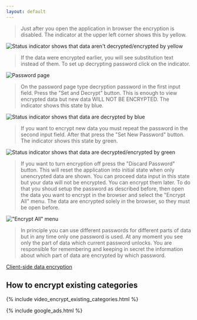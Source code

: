 ```yaml
---
layout: default
--- 
```


> Just after you open the application in browser the encryption is disabled. The indicator at the upper left corner shows this by yellow.

![Status indicator shows that data aren't decrypted/encrypted by yellow](https://dvmorozov.github.io/expenses/assets/images/2015-07-03_10h48_58.png)

> If the data were encrypted earlier, you will see substitution text instead of them. To set up decrypting password click on the indicator.

![Password page](https://dvmorozov.github.io/expenses/assets/images/2015-07-03_10h51_00.png)

> On the password page type decryption password in the first input field. Press the "Set and Decrypt" button. This is enough to view encrypted data but new data WILL NOT BE ENCRYPTED. The indicator shows this state by blue.

![Status indicator shows that data are decrypted by blue](https://dvmorozov.github.io/expenses/assets/images/2015-07-03_22h34_29.png)

> If you want to encrypt new data you must repeat the password in the second input field. After that press the "Set New Password" button. The indicator shows this state by green.

![Status indicator shows that data are decrypted/encrypted by green](https://dvmorozov.github.io/expenses/assets/images/2015-07-03_15h42_00.png)

> If you want to turn encryption off press the "Discard Password" button. This will reset the application into initial state when only unencrypted data are shown. You can proceed data input in this state but your data will not be encrypted. You can encrypt them later. To do that you shoud setup the password as described before, then open the data you want to encrypt in the browser and select the "Encrypt All"  menu. The data are encrypted solely in the browser, so they must be open before.

!["Encrypt All" menu](https://dvmorozov.github.io/expenses/assets/images/2015-07-03_22h37_15.png)

> In principle you can use different passwords for different parts of data but in any time only one password is used. At any moment you see only the part of data which current password unlocks. You are responsible for remembering and keeping in secret the information about which part of data are encrypted by which password.

[Client-side data encryption](https://dvmorozov.github.io/expenses/client-side-data-encryption)

## How to encrypt existing categories

{% include video_encrypt_existing_categories.html %}

{% include google_ads.html %}
